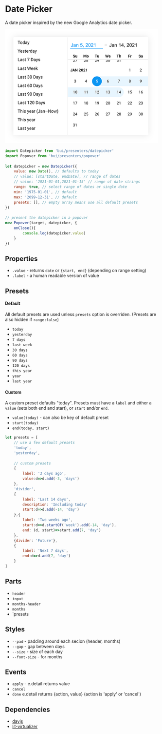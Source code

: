 Date Picker
===============

A date picker inspired by the new Google Analytics date picker.

![screnshot](./screenshot.png)

```js
import Datepicker from 'bui/presenters/datepicker'
import Popover from 'bui/presenters/popover'

let datepicker = new Datepicker({
    value: new Date(), // defaults to today
    // value: [startDate, endDate], // range of dates
    // value: '2021-01-01,2021-01-15' // range of date strings
    range: true, // select range of dates or single date
    min: '1975-01-01', // default
    max: '2099-12-31', // default
    presets: [], // empty array means use all default presets
})

// present the datepicker in a popover
new Popover(target, datepicker, {
    onClose(){
        console.log(datepicker.value)
    }
})
```

## Properties
- `.value` - returns `date` or `{start, end}` (depending on range setting)
- `.label` - a human readable version of value

## Presets

#### Default
All default presets are used unless `presets` option is overriden. (Presets are also hidden if `range:false`)

- `today`
- `yesterday`
- `7 days`
- `last week`
- `30 days`
- `60 days`
- `90 days`
- `120 days`
- `this year`
- `year`
- `last year`

#### Custom

A custom preset defaults "today". Presets must have a `label` and either a `value` (sets both end and start), or `start` and/or `end`.

- `value(today)` - can also be key of default preset
- `start(today)`
- `end(today, start)`

```js
let presets = [
    // use a few default presets
    'today',
    'yesterday',

    // custom presets
    {
        label: '3 days ago',
        value:d=>d.add(-3, 'days')
    },
    'divider',
    {
        label: 'Last 14 days',
        description: 'Including today'
        start:d=>d.add(-14, 'day')
    },{
        label: 'Two weeks ago',
        start:d=>d.startOf('week').add(-14, 'day'),
        end: (d, start)=>start.add(7, 'day')
    },
    {divider: 'Future'},
    {
        label: 'Next 7 days',
        end:d=>d.add(7, 'day')
    }
]
```

## Parts
- `header`
- `input`
- `months-header`
- `months`
- `presets

## Styles
- `--pad` - padding around each secion (header, months)
- `--gap` - gap between days
- `--size` - size of each day
- `--font-size` - for months

## Events
- `apply` - e.detail returns value
- `cancel` 
- `done` e.detail returns {action, value} (action is 'apply' or 'cancel')

## Dependencies
- [dayjs](https://www.npmjs.com/package/dayjs)
- [lit-virtualizer](https://www.npmjs.com/package/lit-virtualizer)